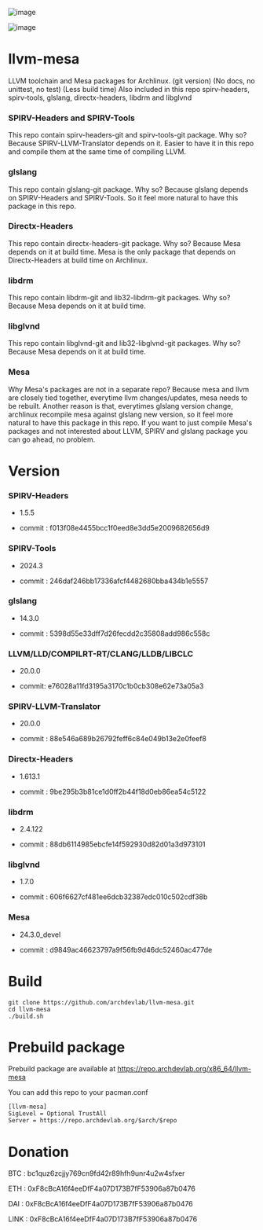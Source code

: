 ![image](https://user-images.githubusercontent.com/68618182/188527035-385752e7-fbd3-4865-abda-fdba4a804d99.png)

![image](https://user-images.githubusercontent.com/68618182/213734198-0cf50021-1f02-4c80-9a48-6f20ad42ce04.png)

# llvm-mesa

LLVM toolchain and Mesa packages for Archlinux. (git version) (No docs, no unittest, no test) (Less build time) Also included in this repo spirv-headers, spirv-tools, glslang, directx-headers, libdrm and libglvnd

### SPIRV-Headers and SPIRV-Tools

This repo contain spirv-headers-git and spirv-tools-git package. Why so? Because SPIRV-LLVM-Translator depends on it. Easier to have it in this repo and compile them at the same time of compiling LLVM.

### glslang

This repo contain glslang-git package. Why so? Because glslang depends on SPIRV-Headers and SPIRV-Tools. So it feel more natural to have this package in this repo.

### Directx-Headers

This repo contain directx-headers-git package. Why so? Because Mesa depends on it at build time. Mesa is the only package that depends on Directx-Headers at build time on Archlinux.

### libdrm

This repo contain libdrm-git and lib32-libdrm-git packages. Why so? Because Mesa depends on it at build time.

### libglvnd

This repo contain libglvnd-git and lib32-libglvnd-git packages. Why so? Because Mesa depends on it at build time.

### Mesa

Why Mesa's packages are not in a separate repo? Because mesa and llvm are closely tied together, everytime llvm changes/updates, mesa needs to be rebuilt. Another reason is that, everytimes glslang version change, archlinux recompile mesa against glslang new version, so it feel more natural to have this package in this repo. If you want to just compile Mesa's packages and not interested about LLVM, SPIRV and glslang package you can go ahead, no problem.

# Version

### SPIRV-Headers

- 1.5.5

- commit : f013f08e4455bcc1f0eed8e3dd5e2009682656d9

### SPIRV-Tools

- 2024.3

- commit : 246daf246bb17336afcf4482680bba434b1e5557

### glslang

- 14.3.0

- commit : 5398d55e33dff7d26fecdd2c35808add986c558c

### LLVM/LLD/COMPILRT-RT/CLANG/LLDB/LIBCLC

- 20.0.0

- commit: e76028a11fd3195a3170c1b0cb308e62e73a05a3

### SPIRV-LLVM-Translator

- 20.0.0

- commit : 88e546a689b26792feff6c84e049b13e2e0feef8

### Directx-Headers

- 1.613.1

- commit : 9be295b3b81ce1d0ff2b44f18d0eb86ea54c5122

### libdrm

- 2.4.122

- commit : 88db6114985ebcfe14f592930d82d01a3d973101


### libglvnd

- 1.7.0

- commit : 606f6627cf481ee6dcb32387edc010c502cdf38b

### Mesa

- 24.3.0_devel

- commit : d9849ac46623797a9f56fb9d46dc52460ac477de

# Build

    git clone https://github.com/archdevlab/llvm-mesa.git
    cd llvm-mesa
    ./build.sh

# Prebuild package

Prebuild package are available at https://repo.archdevlab.org/x86_64/llvm-mesa

You can add this repo to your pacman.conf

    [llvm-mesa]
    SigLevel = Optional TrustAll
    Server = https://repo.archdevlab.org/$arch/$repo

# Donation

BTC : bc1quz6zcjjy769cn9fd42r89hfh9unr4u2w4sfxer

ETH : 0xF8cBcA16f4eeDfF4a07D173B7fF53906a87b0476

DAI : 0xF8cBcA16f4eeDfF4a07D173B7fF53906a87b0476

LINK : 0xF8cBcA16f4eeDfF4a07D173B7fF53906a87b0476

